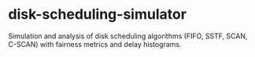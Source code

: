 # disk-scheduling-simulator
Simulation and analysis of disk scheduling algorithms (FIFO, SSTF, SCAN, C-SCAN) with fairness metrics and delay histograms.
